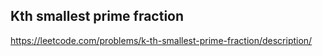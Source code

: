 ## Kth smallest prime fraction
https://leetcode.com/problems/k-th-smallest-prime-fraction/description/
